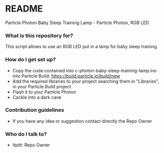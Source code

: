 # README #

Particle Photon Baby Sleep Training Lamp - Particle Photon, RGB LED

### What is this repository for? ###

This script allows to use an RGB LED put in a lamp for baby sleep training

### How do I get set up? ###

* Copy the code contained into c-photon-baby-sleep-training-lamp.ino into Particle Build: https://build.particle.io/build/new
* Add the required libraries to your project searching them in "Libraries", in your Particle Build project
* Flash it to your Particle Photon
* Cackle into a dark cave

### Contribution guidelines ###

* If you have any idea or suggestion contact directly the Repo Owner

### Who do I talk to? ###

* ltpitt: Repo Owner
